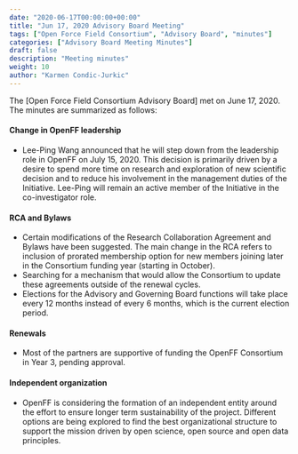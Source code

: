 ```yaml
---
date: "2020-06-17T00:00:00+00:00"
title: "Jun 17, 2020 Advisory Board Meeting"
tags: ["Open Force Field Consortium", "Advisory Board", "minutes"]
categories: ["Advisory Board Meeting Minutes"]
draft: false
description: "Meeting minutes"
weight: 10
author: "Karmen Condic-Jurkic"
---
```


The [Open Force Field Consortium Advisory Board] met on June 17, 2020.
The minutes are summarized as follows:

#### Change in OpenFF leadership

* Lee-Ping Wang announced that he will step down from the leadership role in OpenFF on July 15, 2020. This decision is primarily driven by a desire to spend more time on research and exploration of new scientific decision and to reduce his involvement in the management duties of the Initiative. Lee-Ping will remain an active member of the Initiative in the co-investigator role.


#### RCA and Bylaws

* Certain modifications of the Research Collaboration Agreement and Bylaws have been suggested. The main change in the RCA refers to inclusion of prorated membership option for new members joining later in the Consortium funding year (starting in October).
* Searching for a mechanism that would allow the Consortium to update these agreements outside of the renewal cycles.
* Elections for the Advisory and Governing Board functions will take place every 12 months instead of every 6 months, which is the current election period.


#### Renewals

* Most of the partners are supportive of funding the OpenFF Consortium in Year 3, pending approval.


#### Independent organization

* OpenFF is considering the formation of an independent entity around the effort to ensure longer term sustainability of the project. Different options are being explored to find the best organizational structure to support the mission driven by open science, open source and open data principles.
